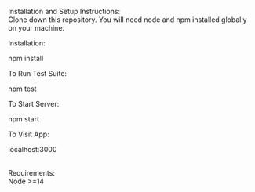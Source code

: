 Installation and Setup Instructions:<br />
Clone down this repository. You will need node and npm installed globally on your machine.<br />

Installation:<br />

npm install<br />

To Run Test Suite:<br />

npm test<br />

To Start Server:<br />

npm start<br />

To Visit App:<br />

localhost:3000<br /><br />


Requirements:<br />
Node >=14 

